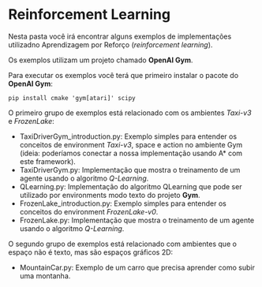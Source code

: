 # Reinforcement Learning

Nesta pasta você irá encontrar alguns exemplos de implementações utilizadno Aprendizagem por Reforço (*reinforcement learning*).

Os exemplos utilizam um projeto chamado **OpenAI Gym**. 

Para executar os exemplos você terá que primeiro instalar o pacote do **OpenAI Gym**: 

````
pip install cmake 'gym[atari]' scipy
````

O primeiro grupo de exemplos está relacionado com os ambientes *Taxi-v3* e *FrozenLake*:

- TaxiDriverGym_introduction.py: Exemplo simples para entender os conceitos de environment *Taxi-v3*, space e action no ambiente Gym (ideia: poderíamos conectar a nossa implementação usando A* com este framework). 
- TaxiDriverGym.py: Implementação que mostra o treinamento de um agente usando o algoritmo *Q-Learning*. 
- QLearning.py: Implementação do algoritmo QLearning que pode ser utilizado por environments modo texto do projeto **Gym**.  
- FrozenLake_introduction.py: Exemplo simples para entender os conceitos do environment *FrozenLake-v0*. 
- FrozenLake.py: Implementação que mostra o treinamento de um agente usando o algoritmo *Q-Learning*.

O segundo grupo de exemplos está relacionado com ambientes que o espaço não é texto, mas são espaços gráficos 2D: 

- MountainCar.py: Exemplo de um carro que precisa aprender como subir uma montanha. 